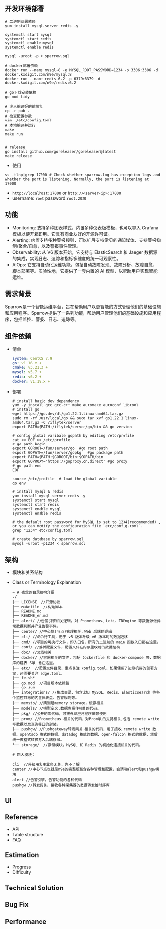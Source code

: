 ## 开发环境部署

```shell
# 二进制部署依赖
yum install mysql-server redis -y

systemctl start mysql
systemctl start redis
systemctl enable mysql
systemctl enable redis

mysql -uroot -p < sparrow.sql

# docker部署依赖
docker run --name mysql-8 -e MYSQL_ROOT_PASSWORD=1234 -p 3306:3306 -d docker.kxdigit.com/n9e/mysql:8
docker run --name redis-6.2 -p 6379:6379 -d docker.kxdigit.com/n9e/redis:6.2

# go下载安装依赖
go mod tidy

# 注入编译好的前端包
cp -r pub .
# 检查配置参数
vim ./etc/config.toml
# 本地编译并运行
make
make run


# release
go install github.com/goreleaser/goreleaser@latest
make release
```

- 使用

```shell
ss -tlnp|grep 17000 # Check whether sparrow.log has exception logs and whether the port is listening. Normally, the port is listening at 17000
```

  - `http://localhost:17000` or `http://<server-ip>:17000`
  - username: `root` password:`root.2020`

## 功能

- Monitoring: 支持多种图表样式，内置多种仪表板模板，也可以导入 Grafana 模板以便开箱即用。它具有商业友好的开源许可证。
- Alerting: 内置支持多种警报规则，可以扩展支持常见的通知媒体，支持警报抑制/聚合/自愈，以及警报事件管理。
- Observability: 从 V6 版本开始，它支持与 ElasticSearch 和 Jaeger 数据源的集成，实现日志、追踪和指标多维度的统一可观察性。
- AiOps: 它支持自动化运维功能，包括自动故障发现、故障分析、故障自愈、脚本部署等。实验性地，它提供了一套内置的 AI 模型，以帮助用户实现智能运维。

## 需求背景

Sparrow是一个智能运维平台，旨在帮助用户以更智能的方式管理他们的基础设施和应用程序。Sparrow提供了一系列功能，帮助用户管理他们的基础设施和应用程序，包括监控、警报、日志、追踪等。

## 组件依赖

- 清单

  ```yaml
  system: CentOS 7.9
  go: v1.16.x +
  cmake: v3.21.3 +
  mysql: v5.7 +
  redis: v6.2 +
  docker: v1.19.x +
  ```

- 部署

  ```shell
  # install basic dev dependency
  yum -y install gcc gcc-c++ make automake autoconf libtool
  # install go
  wget https://go.dev/dl/go1.22.1.linux-amd64.tar.gz
  sudo rm -rf /usr/local/go && sudo tar xvf go1.22.1.linux-amd64.tar.gz -C /iflytek/server
  export PATH=$PATH:/iflytek/server/go/bin && go version
  ​
  # config global varibale gopath by editing /etc/profile
  cat << EOF >> /etc/profile          
  # go path begin 
  export GOROOT=/fun/server/go  #go root path
  export GOPATH=/fun/server/gopkg   #go package path
  export PATH=$PATH:$GOROOT/bin:$GOPATH/bin
  export GOPROXY='https://goproxy.cn,direct' #go proxy
  # go path end
  EOF
  ​
  source /etc/profile  # load the global variable
  go env  
  ​
  # install mysql & redis
  yum install mysql-server redis -y
  systemctl start mysql
  systemctl start redis
  systemctl enable mysql
  systemctl enable redis
  ​
  # the default root password for MySQL is set to 1234(recommended) , or you can modify the configuration file `etc/config.toml`.
  grep "1234" etc/config.toml
  ​
  # create database by sparrow.sql
  mysql -uroot -p1234 < sparrow.sql
  ```

## 架构

- 模块和关系结构

- Class or Terminology Explanation

  ```shell
  ➜ # 夜莺的目录结构介绍
  ./
  ├── LICENSE  //开源协议
  ├── Makefile  //构建脚本
  ├── README.md
  ├── README_en.md
  ├── alert/ //告警引擎相关逻辑，对 Prometheus、Loki、TDEngine 等数据源做异常数据判断并产生告警事件。
  ├── center/ //中心端(节点)管理相关，Web 后端的逻辑
  ├── cli/ //命令行工具，用于 v5 版本升级 v6 版本时的数据迁移
  ├── cmd/ //项目的可执行文件，即入口包，所有的二进制的 main 函数入口都在这里。
  ├── conf/ //解析配置文件，配置文件在内存里映射的数据结构
  ├── doc/ //文档相关
  ├── docker/ //容器相关的文件，包括 Dockerfile 和 docker-compose 等，数据库的建表 SQL 也在这里。
  ├── etc/  //配置文件目录，重点关注 config.toml，如果使用了边缘机房的部署方案，还需要关注 edge.toml。
  ├── fe.sh*
  ├── go.mod  //项目版本依赖包
  ├── go.sum
  ├── integrations/ //集成目录，包含比如 MySQL、Redis、Elasticsearch 等各个监控目标的内置仪表盘、告警规则等。
  ├── memsto/ //猜测是memory storage，缓存相关
  ├── models/ //模型定义,数据库操作相关的代码。
  ├── pkg/ //公开的库代码，可被外部应用程序依赖使用
  ├── prom/ //Prometheus 相关的代码，对PromQL的支持相关,包括 remote write 写数据以及查询接口的封装。
  ├── pushgw/ //Pushgateway转发网关 相关的代码，用于接收 remote write 数据、opentsdb 格式的数据、datadog 格式的数据、open-falcon 格式的数据，然后统一做格式转换写入后端存储。
  └── storage/  //存储模块，MySQL 和 Redis 的初始化连接相关的代码。
  
  # 四大模块：
  
  cli  //升级用和主业务无关，先不了解
  center //中心节点也就是n9e的完整版包含各种管理和配置，会调用alert和pushgw模块
  alert //告警引擎，告警功能的各种代码
  pushgw //转发网关，接收各种采集器的数据转发给时序库
  ```

  

## UI

## Reference

- API
- Table structure
- FAQ

## Estimation

- Progress 
- Difficulty

## Technical Solution

## Bug Fix

## Performance
